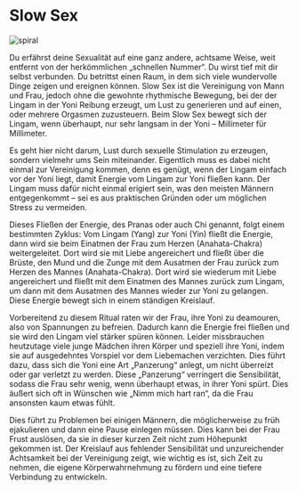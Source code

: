 # Slow Sex
![spiral](spiral2.png)

Du erfährst deine Sexualität auf eine ganz andere, achtsame Weise, weit entfernt von der herkömmlichen „schnellen Nummer“. Du wirst tief mit dir selbst verbunden. Du betrittst einen Raum, in dem sich viele wundervolle Dinge zeigen und ereignen können. Slow Sex ist die Vereinigung von Mann und Frau, jedoch ohne die gewohnte rhythmische Bewegung, bei der der Lingam in der Yoni Reibung erzeugt, um Lust zu generieren und auf einen, oder mehrere Orgasmen zuzusteuern. Beim Slow Sex bewegt sich der Lingam, wenn überhaupt, nur sehr langsam in der Yoni – Millimeter für Millimeter.

Es geht hier nicht darum, Lust durch sexuelle Stimulation zu erzeugen, sondern vielmehr ums Sein miteinander. Eigentlich muss es dabei nicht einmal zur Vereinigung kommen, denn es genügt, wenn der Lingam einfach vor der Yoni liegt, damit Energie vom Lingam zur Yoni fließen kann. Der Lingam muss dafür nicht einmal erigiert sein, was den meisten Männern entgegenkommt – sei es aus praktischen Gründen oder um möglichen Stress zu vermeiden.

Dieses Fließen der Energie, des Pranas oder auch Chi genannt, folgt einem bestimmten Zyklus: Vom Lingam (Yang) zur Yoni (Yin) fließt die Energie, dann wird sie beim Einatmen der Frau zum Herzen (Anahata-Chakra) weitergeleitet. Dort wird sie mit Liebe angereichert und fließt über die Brüste, den Mund und die Zunge mit dem Ausatmen der Frau zurück zum Herzen des Mannes (Anahata-Chakra). Dort wird sie wiederum mit Liebe angereichert und fließt mit dem Einatmen des Mannes zurück zum Lingam, um dann mit dem Ausatmen des Mannes wieder zur Yoni zu gelangen. Diese Energie bewegt sich in einem ständigen Kreislauf.

Vorbereitend zu diesem Ritual raten wir der Frau, ihre Yoni zu deamouren, also von Spannungen zu befreien. Dadurch kann die Energie frei fließen und sie wird den Lingam viel stärker spüren können. Leider missbrauchen heutzutage viele junge Mädchen ihren Körper und speziell ihre Yoni, indem sie auf ausgedehntes Vorspiel vor dem Liebemachen verzichten. Dies führt dazu, dass sich die Yoni eine Art „Panzerung“ anlegt, um nicht überreizt oder gar verletzt zu werden. Diese „Panzerung“ verringert die Sensibilität, sodass die Frau sehr wenig, wenn überhaupt etwas, in ihrer Yoni spürt. Dies äußert sich oft in Wünschen wie „Nimm mich hart ran“, da die Frau ansonsten kaum etwas fühlt.

Dies führt zu Problemen bei einigen Männern, die möglicherweise zu früh ejakulieren und dann eine Pause einlegen müssen. Dies kann bei der Frau Frust auslösen, da sie in dieser kurzen Zeit nicht zum Höhepunkt gekommen ist. Der Kreislauf aus fehlender Sensibilität und unzureichender Achtsamkeit bei der Vereinigung zeigt, wie wichtig es ist, sich Zeit zu nehmen, die eigene Körperwahrnehmung zu fördern und eine tiefere Verbindung zu entwickeln.